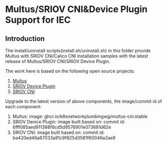 # Multus/SRIOV CNI&Device Plugin Support for IEC


## Introduction
The install/uninstall scripts(install.sh/uninstall.sh) in this folder provide Multus with SRIOV CNI/Calico CNI installation samples with the latest release of Multus/SRIOV CNI/SRIOV Device Plugin.

The work here is based on the following open source projects:
1. [Multus](https://github.com/k8snetworkplumbingwg/multus-cni)
1. [SRIOV Device Plugin](https://github.com/k8snetworkplumbingwg/sriov-network-device-plugin)
1. [SRIOV CNI](https://github.com/k8snetworkplumbingwg/sriov-cni)

Upgrade to the latest version of above components, the image/commit id of each component:
1. Multus:
image: ghcr.io/k8snetworkplumbingwg/multus-cni:stable
1. SRIOV Device Plugin:
image built based on:
commit id: 6fff085aed911388f6cd5d9576901e073681d62e
1. SRIOV CNI:
image built based on:
commit id: ba420ed48a87033a91c9f825d3581f60046a2ae8
